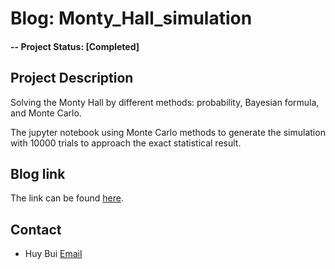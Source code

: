 # Blog: Monty_Hall_simulation

#### -- Project Status: [Completed]

## Project Description
Solving the Monty Hall by different methods: probability, Bayesian formula, and Monte Carlo.

The jupyter notebook using Monte Carlo methods to generate the simulation with 10000 trials to approach the exact statistical result. 

## Blog link
The link can be found [here](https://dev.to/williamhuybui/monty-hall-problem-4oae).

## Contact
* Huy Bui [Email](williamhuybui@gmail.com)
